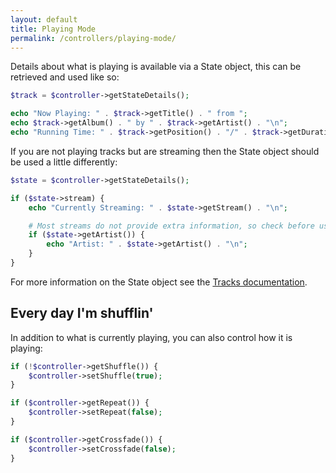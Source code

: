 ```yaml
---
layout: default
title: Playing Mode
permalink: /controllers/playing-mode/
---
```


Details about what is playing is available via a State object, this can be retrieved and used like so:

```php
$track = $controller->getStateDetails();

echo "Now Playing: " . $track->getTitle() . " from ";
echo $track->getAlbum() . " by " . $track->getArtist() . "\n";
echo "Running Time: " . $track->getPosition() . "/" . $track->getDuration() . "\n";
```


If you are not playing tracks but are streaming then the State object should be used a little differently:

```php
$state = $controller->getStateDetails();

if ($state->stream) {
    echo "Currently Streaming: " . $state->getStream() . "\n";

    # Most streams do not provide extra information, so check before using
    if ($state->getArtist()) {
        echo "Artist: " . $state->getArtist() . "\n";
    }
}
```
<p class="message-info">For more information on the State object see the <a href='../../usage/tracks/#state-details'>Tracks documentation</a>.</p>



## Every day I'm shufflin'

In addition to what is currently playing, you can also control how it is playing:

```php
if (!$controller->getShuffle()) {
    $controller->setShuffle(true);
}
```

```php
if ($controller->getRepeat()) {
    $controller->setRepeat(false);
}
```

```php
if ($controller->getCrossfade()) {
    $controller->setCrossfade(false);
}
```

